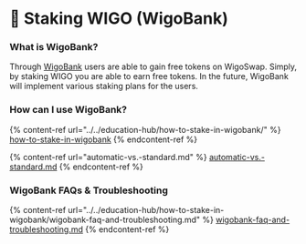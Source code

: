 # 🏦 Staking WIGO (WigoBank)

### **What is WigoBank?**&#x20;

Through [WigoBank](https://wigoswap.io/bank) users are able to gain free tokens on WigoSwap. Simply, by staking WIGO you are able to earn free tokens. In the future, WigoBank will implement various staking plans for the users.



### **How can I use WigoBank?**

{% content-ref url="../../education-hub/how-to-stake-in-wigobank/" %}
[how-to-stake-in-wigobank](../../education-hub/how-to-stake-in-wigobank/)
{% endcontent-ref %}

{% content-ref url="automatic-vs.-standard.md" %}
[automatic-vs.-standard.md](automatic-vs.-standard.md)
{% endcontent-ref %}

### **WigoBank** FAQs & Troubleshooting

{% content-ref url="../../education-hub/how-to-stake-in-wigobank/wigobank-faq-and-troubleshooting.md" %}
[wigobank-faq-and-troubleshooting.md](../../education-hub/how-to-stake-in-wigobank/wigobank-faq-and-troubleshooting.md)
{% endcontent-ref %}

